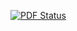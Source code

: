 [![PDF Status](https://www.sharelatex.com/github/repos/jkaan/minor-motivation-letter/builds/latest/badge.svg)](https://www.sharelatex.com/github/repos/jkaan/minor-motivation-letter/builds/latest/output.pdf)